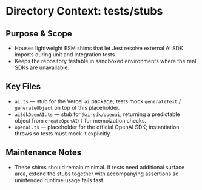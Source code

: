 # Directory Context: tests/stubs

## Purpose & Scope

- Houses lightweight ESM shims that let Jest resolve external AI SDK imports during unit and integration tests.
- Keeps the repository testable in sandboxed environments where the real SDKs are unavailable.

## Key Files

- `ai.ts` — stub for the Vercel `ai` package; tests mock `generateText` / `generateObject` on top of this placeholder.
- `aiSdkOpenAI.ts` — stub for `@ai-sdk/openai`, returning a predictable object from `createOpenAI()` for memoization checks.
- `openai.ts` — placeholder for the official OpenAI SDK; instantiation throws so tests must mock it explicitly.

## Maintenance Notes

- These shims should remain minimal. If tests need additional surface area, extend the stubs together with accompanying assertions so unintended runtime usage fails fast.
